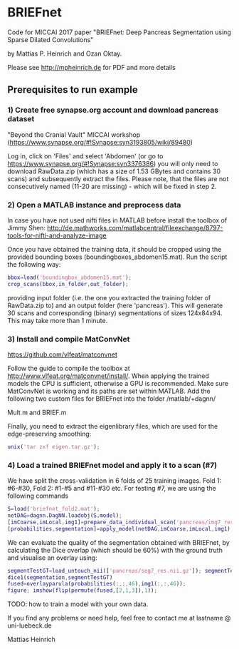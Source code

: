 # BRIEFnet
Code for MICCAI 2017 paper "BRIEFnet: Deep Pancreas Segmentation using Sparse Dilated Convolutions"

by Mattias P. Heinrich and Ozan Oktay.

Please see http://mpheinrich.de for PDF and more details

## Prerequisites to run example

### 1) Create free synapse.org account and download pancreas dataset
"Beyond the Cranial Vault" MICCAI workshop (https://www.synapse.org/#!Synapse:syn3193805/wiki/89480)

Log in, click on 'Files' and select 'Abdomen' (or go to https://www.synapse.org/#!Synapse:syn3376386)
you will only need to download RawData.zip (which has a size of 1.53 GBytes and contains 30 scans) and subsequently extract the files. Please note, that the files are not consecutively named (11-20 are missing) - which will be fixed in step 2. 

### 2) Open a MATLAB instance and preprocess data
In case you have not used nifti files in MATLAB before install the toolbox of Jimmy Shen: http://de.mathworks.com/matlabcentral/fileexchange/8797-tools-for-nifti-and-analyze-image

Once you have obtained the training data, it should be cropped using the provided bounding boxes (boundingboxes_abdomen15.mat). Run the script the following way:
```matlab
bbox=load('boundingbox_abdomen15.mat');
crop_scans(bbox,in_folder,out_folder); 
```
providing input folder (i.e. the one you extracted the training folder of RawData.zip to) and an output folder (here 'pancreas'). 
This will generate 30 scans and corresponding (binary) segmentations of sizes 124x84x94. This may take more than 1 minute.

### 3) Install and compile MatConvNet
https://github.com/vlfeat/matconvnet

Follow the guide to compile the toolbox at http://www.vlfeat.org/matconvnet/install/.
When applying the trained models the CPU is sufficient, otherwise a GPU is recommended.
Make sure MatConvNet is working and its paths are set within MATLAB. 
Add the following two custom files for BRIEFnet into the folder /matlab/+dagnn/

Mult.m and BRIEF.m

Finally, you need to extract the eigenlibrary files, which are used for the edge-preserving smoothing:
```matlab
unix('tar zxf eigen.tar.gz');
```

### 4) Load a trained BRIEFnet model and apply it to a scan (\#7)
We have split the cross-validation in 6 folds of 25 training images. 
Fold 1: \#6-\#30, Fold 2: \#1-\#5 and \#11-\#30 etc. For testing \#7, we are using the following commands 
```matlab
S=load('briefnet_fold2.mat');
netDAG=dagnn.DagNN.loadobj(S.model);
[imCoarse,imLocal,img1]=prepare_data_individual_scan('pancreas/img7_res.nii.gz');
[probabilities,segmentation]=apply_model(netDAG,imCoarse,imLocal,img1);
```
We can evaluate the quality of the segmentation obtained with BRIEFnet, by calculating the Dice overlap (which should be 60%) with the ground truth and visualise an overlay using:
```matlab
segmentTestGT=load_untouch_nii(['pancreas/seg7_res.nii.gz']); segmentTestGT=segmentTestGT.img;
dice1(segmentation,segmentTestGT)
fused=overlayparula(probabilities(:,:,46),img1(:,:,46));
figure; imshow(flip(permute(fused,[2,1,3]),1));
```

TODO: how to train a model with your own data.

If you find any problems or need help, feel free to contact me at lastname @ uni-luebeck.de

Mattias Heinrich
